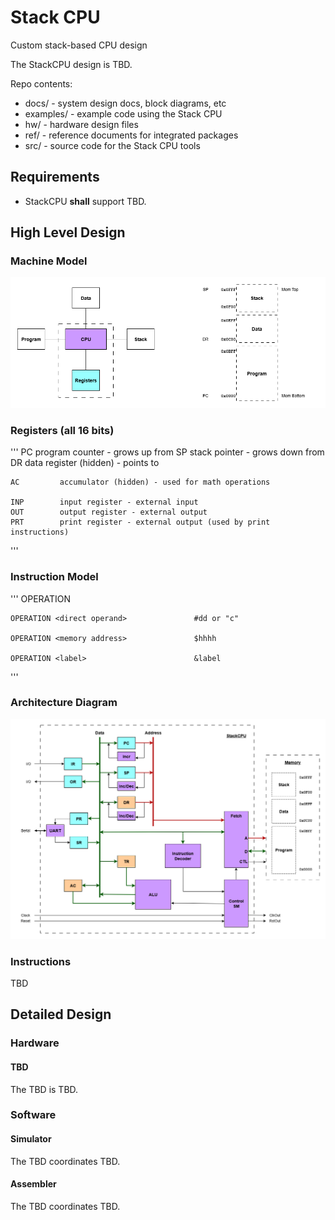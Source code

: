 # Stack CPU
Custom stack-based CPU design 

The StackCPU design is TBD.  

Repo contents:

* docs/          - system design docs, block diagrams, etc
* examples/      - example code using the Stack CPU
* hw/            - hardware design files
* ref/           - reference documents for integrated packages
* src/           - source code for the Stack CPU tools


## Requirements

* StackCPU **shall** support TBD.


## High Level Design

### Machine Model

![model](https://github.com/dervish77/StackCPU/blob/master/docs/StackCPU-Machine-Model.png?raw=true)

### Registers (all 16 bits)

'''
    PC         program counter - grows up from <bottom of mem>
    SP         stack pointer - grows down from <top of mem>
    DR         data register (hidden) - points to <mem above top of program>
	
    AC         accumulator (hidden) - used for math operations

    INP        input register - external input
    OUT        output register - external output 
    PRT        print register - external output (used by print instructions)
'''

### Instruction Model

'''
    OPERATION

    OPERATION <direct operand>               #dd or "c"

    OPERATION <memory address>               $hhhh

    OPERATION <label>                        &label
'''

### Architecture Diagram

![architecture](https://github.com/dervish77/StackCPU/blob/master/docs/StackCPU-Architecture.png?raw=true)

### Instructions

TBD


## Detailed Design

### Hardware

#### TBD

The TBD is TBD.

### Software

#### Simulator

The TBD coordinates TBD.

#### Assembler

The TBD coordinates TBD.

